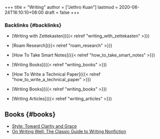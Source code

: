 +++
title = "Writing"
author = ["Jethro Kuan"]
lastmod = 2020-06-24T16:10:10+08:00
draft = false
+++

### Backlinks {#backlinks}

- [Writing with Zettekasten]({{< relref "writing_with_zettekasten" >}})
- [Roam Research]({{< relref "roam_research" >}})
- [How To Take Smart Notes]({{< relref "how_to_take_smart_notes" >}})
- [Writing Books]({{< relref "writing_books" >}})
- [How To Write a Technical Paper]({{< relref "how_to_write_a_technical_paper" >}})

- [Writing Books]({{< relref "writing_books" >}})
- [Writing Articles]({{< relref "writing_articles" >}})

## Books {#books}

- [Style: Toward Clarity and Grace](https://www.amazon.com/Style-Clarity-Chicago-Writing-Publishing/dp/0226899152)
- [On Writing Well: The Classic Guide to Writing Nonfiction](https://www.goodreads.com/book/show/53343.On%5FWriting%5FWell)
